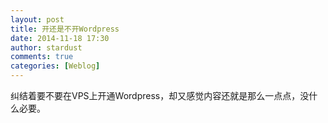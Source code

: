```yaml
---
layout: post
title: 开还是不开Wordpress
date: 2014-11-18 17:30
author: stardust
comments: true
categories: [Weblog]
---
```

纠结着要不要在VPS上开通Wordpress，却又感觉内容还就是那么一点点，没什么必要。
